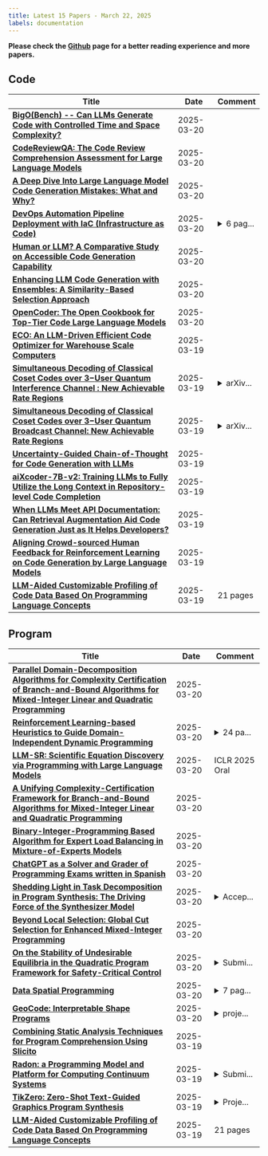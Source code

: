 ```yaml
---
title: Latest 15 Papers - March 22, 2025
labels: documentation
---
```

**Please check the [Github](https://github.com/zezhishao/MTS_Daily_ArXiv) page for a better reading experience and more papers.**

## Code
| **Title** | **Date** | **Comment** |
| --- | --- | --- |
| **[BigO(Bench) -- Can LLMs Generate Code with Controlled Time and Space Complexity?](http://arxiv.org/abs/2503.15242v2)** | 2025-03-20 |  |
| **[CodeReviewQA: The Code Review Comprehension Assessment for Large Language Models](http://arxiv.org/abs/2503.16167v1)** | 2025-03-20 |  |
| **[A Deep Dive Into Large Language Model Code Generation Mistakes: What and Why?](http://arxiv.org/abs/2411.01414v2)** | 2025-03-20 |  |
| **[DevOps Automation Pipeline Deployment with IaC (Infrastructure as Code)](http://arxiv.org/abs/2503.16038v1)** | 2025-03-20 | <details><summary>6 pag...</summary><p>6 pages, 7 figures, 2024 IEEE Silchar Subsection Conference (SILCON 2024)</p></details> |
| **[Human or LLM? A Comparative Study on Accessible Code Generation Capability](http://arxiv.org/abs/2503.15885v1)** | 2025-03-20 |  |
| **[Enhancing LLM Code Generation with Ensembles: A Similarity-Based Selection Approach](http://arxiv.org/abs/2503.15838v1)** | 2025-03-20 |  |
| **[OpenCoder: The Open Cookbook for Top-Tier Code Large Language Models](http://arxiv.org/abs/2411.04905v3)** | 2025-03-20 |  |
| **[ECO: An LLM-Driven Efficient Code Optimizer for Warehouse Scale Computers](http://arxiv.org/abs/2503.15669v1)** | 2025-03-19 |  |
| **[Simultaneous Decoding of Classical Coset Codes over $3-$User Quantum Interference Channel : New Achievable Rate Regions](http://arxiv.org/abs/2503.07804v3)** | 2025-03-19 | <details><summary>arXiv...</summary><p>arXiv admin note: substantial text overlap with arXiv:2203.00110</p></details> |
| **[Simultaneous Decoding of Classical Coset Codes over $3-$User Quantum Broadcast Channel: New Achievable Rate Regions](http://arxiv.org/abs/2503.08755v2)** | 2025-03-19 | <details><summary>arXiv...</summary><p>arXiv admin note: substantial text overlap with arXiv:2203.00110, arXiv:2503.07804</p></details> |
| **[Uncertainty-Guided Chain-of-Thought for Code Generation with LLMs](http://arxiv.org/abs/2503.15341v1)** | 2025-03-19 |  |
| **[aiXcoder-7B-v2: Training LLMs to Fully Utilize the Long Context in Repository-level Code Completion](http://arxiv.org/abs/2503.15301v1)** | 2025-03-19 |  |
| **[When LLMs Meet API Documentation: Can Retrieval Augmentation Aid Code Generation Just as It Helps Developers?](http://arxiv.org/abs/2503.15231v1)** | 2025-03-19 |  |
| **[Aligning Crowd-sourced Human Feedback for Reinforcement Learning on Code Generation by Large Language Models](http://arxiv.org/abs/2503.15129v1)** | 2025-03-19 |  |
| **[LLM-Aided Customizable Profiling of Code Data Based On Programming Language Concepts](http://arxiv.org/abs/2503.15571v1)** | 2025-03-19 | 21 pages |

## Program
| **Title** | **Date** | **Comment** |
| --- | --- | --- |
| **[Parallel Domain-Decomposition Algorithms for Complexity Certification of Branch-and-Bound Algorithms for Mixed-Integer Linear and Quadratic Programming](http://arxiv.org/abs/2503.16411v1)** | 2025-03-20 |  |
| **[Reinforcement Learning-based Heuristics to Guide Domain-Independent Dynamic Programming](http://arxiv.org/abs/2503.16371v1)** | 2025-03-20 | <details><summary>24 pa...</summary><p>24 pages, 4 figures, to be published in CPAIOR 2025 (https://sites.google.com/view/cpaior2025)</p></details> |
| **[LLM-SR: Scientific Equation Discovery via Programming with Large Language Models](http://arxiv.org/abs/2404.18400v3)** | 2025-03-20 | ICLR 2025 Oral |
| **[A Unifying Complexity-Certification Framework for Branch-and-Bound Algorithms for Mixed-Integer Linear and Quadratic Programming](http://arxiv.org/abs/2503.16235v1)** | 2025-03-20 |  |
| **[Binary-Integer-Programming Based Algorithm for Expert Load Balancing in Mixture-of-Experts Models](http://arxiv.org/abs/2502.15451v2)** | 2025-03-20 |  |
| **[ChatGPT as a Solver and Grader of Programming Exams written in Spanish](http://arxiv.org/abs/2409.15112v2)** | 2025-03-20 |  |
| **[Shedding Light in Task Decomposition in Program Synthesis: The Driving Force of the Synthesizer Model](http://arxiv.org/abs/2503.08738v3)** | 2025-03-20 | <details><summary>Accep...</summary><p>Accepted at ICLR 2025 Workshop Deep Learning for Code</p></details> |
| **[Beyond Local Selection: Global Cut Selection for Enhanced Mixed-Integer Programming](http://arxiv.org/abs/2503.15847v1)** | 2025-03-20 |  |
| **[On the Stability of Undesirable Equilibria in the Quadratic Program Framework for Safety-Critical Control](http://arxiv.org/abs/2402.08027v2)** | 2025-03-20 | <details><summary>Submi...</summary><p>Submitted to IFAC Automatica. Under review</p></details> |
| **[Data Spatial Programming](http://arxiv.org/abs/2503.15812v1)** | 2025-03-20 | <details><summary>7 pag...</summary><p>7 pages, 11 pages with appendix</p></details> |
| **[GeoCode: Interpretable Shape Programs](http://arxiv.org/abs/2212.11715v2)** | 2025-03-20 | <details><summary>proje...</summary><p>project page: https://threedle.github.io/GeoCode/</p></details> |
| **[Combining Static Analysis Techniques for Program Comprehension Using Slicito](http://arxiv.org/abs/2503.15675v1)** | 2025-03-19 |  |
| **[Radon: a Programming Model and Platform for Computing Continuum Systems](http://arxiv.org/abs/2503.15199v1)** | 2025-03-19 | <details><summary>Submi...</summary><p>Submitted to EDCCS 2025</p></details> |
| **[TikZero: Zero-Shot Text-Guided Graphics Program Synthesis](http://arxiv.org/abs/2503.11509v2)** | 2025-03-19 | <details><summary>Proje...</summary><p>Project page: https://github.com/potamides/DeTikZify</p></details> |
| **[LLM-Aided Customizable Profiling of Code Data Based On Programming Language Concepts](http://arxiv.org/abs/2503.15571v1)** | 2025-03-19 | 21 pages |

